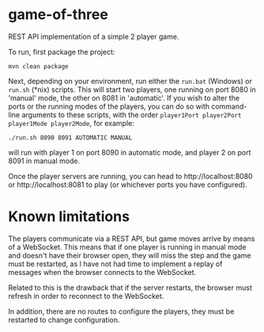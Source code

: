 # game-of-three
REST API implementation of a simple 2 player game.

To run, first package the project:

`mvn clean package`

Next, depending on your environment, run either the `run.bat` (Windows) or `run.sh` (*nix) scripts. This will start two players, one running on port 8080 in 'manual' mode, the other on 8081 in 'automatic'.
If you wish to alter the ports or the running modes of the players, you can do so with command-line arguments to these scripts, with the order `player1Port player2Port player1Mode player2Mode`, for example:

`./run.sh 8090 8091 AUTOMATIC MANUAL`

will run with player 1 on port 8090 in automatic mode, and player 2 on port 8091 in manual mode.

Once the player servers are running, you can head to http://localhost:8080 or http://localhost:8081 to play (or whichever ports you have configured).

# Known limitations

The players communicate via a REST API, but game moves arrive by means of a WebSocket. This means that if one player is running in manual mode and doesn't have their browser open, they will miss the step and the game must be restarted, as I have not had time to implement a replay of messages when the browser connects to the WebSocket.

Related to this is the drawback that if the server restarts, the browser must refresh in order to reconnect to the WebSocket.

In addition, there are no routes to configure the players, they must be restarted to change configuration.
